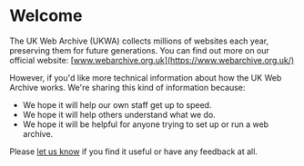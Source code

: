 # Welcome

The UK Web Archive (UKWA) collects millions of websites each year, preserving them for future generations. You can find out more on our official website: [www.webarchive.org.uk](https://www.webarchive.org.uk/)

However, if you'd like more technical information about how the UK Web Archive works. We're sharing this kind of information because:

- We hope it will help our own staff get up to speed.
- We hope it will help others understand what we do.
- We hope it will be helpful for anyone trying to set up or run a web archive.

Please [let us know](https://www.webarchive.org.uk/en/ukwa/contact) if you find it useful or have any feedback at all.
